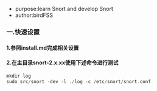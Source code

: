 - purpose:learn Snort and develop Snort
- author:birdFSS


### 一.快速设置
#### 1.参照install.md完成相关设置
#### 2.在主目录snort-2.x.xx使用下述命令进行测试
```c
mkdir log
sudo src/snort -dev -l ./log -c /etc/snort/snort.conf
```




